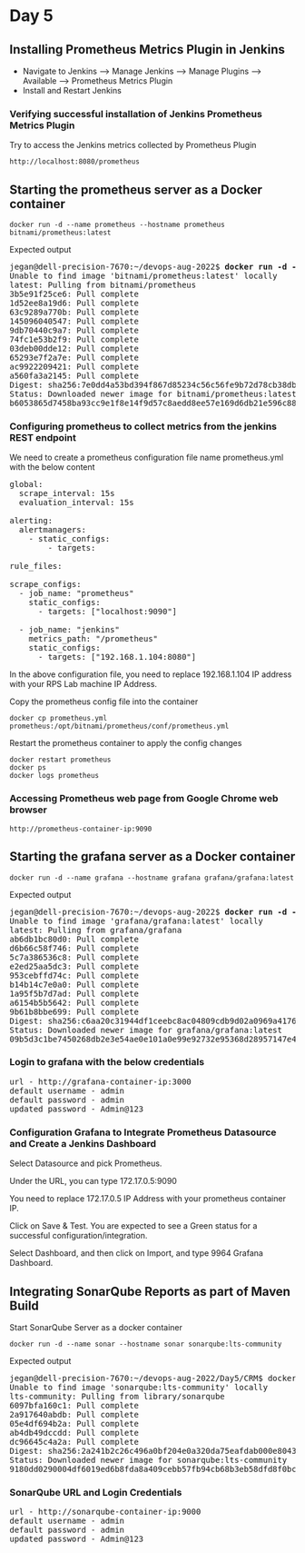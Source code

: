 # Day 5

## Installing Prometheus Metrics Plugin in Jenkins
- Navigate to Jenkins --> Manage Jenkins --> Manage Plugins --> Available --> Prometheus Metrics Plugin
- Install and Restart Jenkins

### Verifying successful installation of Jenkins Prometheus Metrics Plugin
Try to access the Jenkins metrics collected by Prometheus Plugin
```
http://localhost:8080/prometheus
```

## Starting the prometheus server as a Docker container
```
docker run -d --name prometheus --hostname prometheus bitnami/prometheus:latest
```

Expected output
<pre>
jegan@dell-precision-7670:~/devops-aug-2022$ <b>docker run -d --name prometheus --hostname prometheus bitnami/prometheus:latest</b>
Unable to find image 'bitnami/prometheus:latest' locally
latest: Pulling from bitnami/prometheus
3b5e91f25ce6: Pull complete 
1d52ee8a19d6: Pull complete 
63c9289a770b: Pull complete 
145096040547: Pull complete 
9db70440c9a7: Pull complete 
74fc1e53b2f9: Pull complete 
03deb00dde12: Pull complete 
65293e7f2a7e: Pull complete 
ac9922209421: Pull complete 
a560fa3a2145: Pull complete 
Digest: sha256:7e0dd4a53bd394f867d85234c56c56fe9b72d78cb38db670cadc8e19d914a542
Status: Downloaded newer image for bitnami/prometheus:latest
b6053865d7458ba93cc9e1f8e14f9d57c8aedd8ee57e169d6db21e596c883ef2
</pre>

### Configuring prometheus to collect metrics from the jenkins REST endpoint
We need to create a prometheus configuration file name prometheus.yml with the below content
<pre>
global:
  scrape_interval: 15s
  evaluation_interval: 15s

alerting:
  alertmanagers:
    - static_configs:
        - targets:

rule_files:

scrape_configs:
  - job_name: "prometheus"
    static_configs:
      - targets: ["localhost:9090"]

  - job_name: "jenkins"
    metrics_path: "/prometheus"
    static_configs:
      - targets: ["192.168.1.104:8080"]
</pre>
In the above configuration file, you need to replace 192.168.1.104 IP address with your RPS Lab machine IP Address.

Copy the prometheus config file into the container
```
docker cp prometheus.yml prometheus:/opt/bitnami/prometheus/conf/prometheus.yml
```

Restart the prometheus container to apply the config changes
```
docker restart prometheus
docker ps
docker logs prometheus
```
### Accessing Prometheus web page from Google Chrome web browser
```
http://prometheus-container-ip:9090
```

## Starting the grafana server as a Docker container
```
docker run -d --name grafana --hostname grafana grafana/grafana:latest
```

Expected output
<pre>
jegan@dell-precision-7670:~/devops-aug-2022$ <b>docker run -d --name grafana --hostname grafana grafana/grafana:latest</b>
Unable to find image 'grafana/grafana:latest' locally
latest: Pulling from grafana/grafana
ab6db1bc80d0: Pull complete 
d6b66c58f746: Pull complete 
5c7a386536c8: Pull complete 
e2ed25aa5dc3: Pull complete 
953cebffd74c: Pull complete 
b14b14c7e0a0: Pull complete 
1a95f5b7d7ad: Pull complete 
a6154b5b5642: Pull complete 
9b61b8bbe699: Pull complete 
Digest: sha256:c6aa20c31944df1ceebc8ac04809cdb9d02a0969a4176f516c117eed9e488556
Status: Downloaded newer image for grafana/grafana:latest
09b5d3c1be7450268db2e3e54ae0e101a0e99e92732e95368d28957147e48636
</pre>

### Login to grafana with the below credentials


<pre>
url - http://grafana-container-ip:3000
default username - admin
default password - admin
updated password - Admin@123
</pre>

### Configuration Grafana to Integrate Prometheus Datasource and Create a Jenkins Dashboard

Select Datasource and pick Prometheus.

Under the URL, you can type 172.17.0.5:9090

You need to replace 172.17.0.5 IP Address with your prometheus container IP.

Click on Save & Test.  You are expected to see a Green status for a successful configuration/integration.


Select Dashboard, and then click on Import, and type 9964 Grafana Dashboard.


## Integrating SonarQube Reports as part of Maven Build

Start SonarQube Server as a docker container
```
docker run -d --name sonar --hostname sonar sonarqube:lts-community
```

Expected output
<pre>
jegan@dell-precision-7670:~/devops-aug-2022/Day5/CRM$ docker run -d --name sonar --hostname sonar sonarqube:lts-community
Unable to find image 'sonarqube:lts-community' locally
lts-community: Pulling from library/sonarqube
6097bfa160c1: Pull complete 
2a917640abdb: Pull complete 
05e4df694b2a: Pull complete 
ab4db49dccdd: Pull complete 
dc96645c4a2a: Pull complete 
Digest: sha256:2a241b2c26c496a0bf204e0a320da75eafdab000e8043487f0d3d9354fd8479a
Status: Downloaded newer image for sonarqube:lts-community
9180dd0290004df6019ed6b8fda8a409cebb57fb94cb68b3eb58dfd8f0bc7ab5
</pre>

### SonarQube URL and Login Credentials
<pre>
url - http://sonarqube-container-ip:9000
default username - admin
default password - admin
updated password - Admin@123
</pre>
